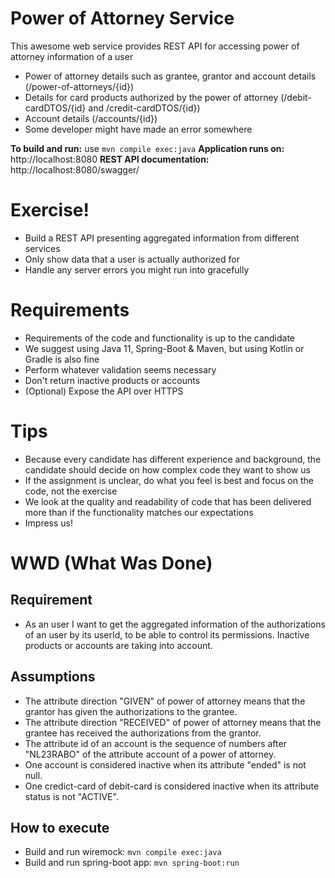 # Power of Attorney Service
This awesome web service provides REST API for accessing power of attorney information of a user
  - Power of attorney details such as grantee, grantor and account details (/power-of-attorneys/{id})
  - Details for card products authorized by the power of attorney (/debit-cardDTOS/{id} and /credit-cardDTOS/{id})
  - Account details (/accounts/{id})
  - Some developer might have made an error somewhere

**To build and run:** use `mvn compile exec:java`
**Application runs on:** http://localhost:8080
**REST API documentation:** http://localhost:8080/swagger/

# Exercise!
  - Build a REST API presenting aggregated information from different services
  - Only show data that a user is actually authorized for
  - Handle any server errors you might run into gracefully
  
# Requirements
  - Requirements of the code and functionality is up to the candidate
  - We suggest using Java 11, Spring-Boot & Maven, but using Kotlin or Gradle is also fine
  - Perform whatever validation seems necessary
  - Don't return inactive products or accounts
  - (Optional) Expose the API over HTTPS
 
# Tips
  - Because every candidate has different experience and background, the candidate should decide on how complex code they want to show us
  - If the assignment is unclear, do what you feel is best and focus on the code, not the exercise
  - We look at the quality and readability of code that has been delivered more than if the functionality matches our expectations
  - Impress us!

# WWD (What Was Done)

## Requirement
  - As an user I want to get the aggregated information of the authorizations of an user by its userId,
  to be able to control its permissions. Inactive products or accounts are taking into account.

## Assumptions
  - The attribute direction "GIVEN" of power of attorney means that the grantor has given the authorizations to the grantee.
  - The attribute direction "RECEIVED" of power of attorney means that the grantee has received the authorizations from the grantor.
  - The attribute id of an account is the sequence of numbers after "NL23RABO" of the attribute account of a power of attorney.
  - One account is considered inactive when its attribute "ended" is not null.
  - One credict-card of debit-card is considered inactive when its attribute status is not "ACTIVE".

## How to execute
  - Build and run wiremock: `mvn compile exec:java`
  - Build and run spring-boot app: `mvn spring-boot:run`